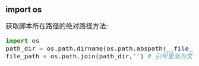 ## import os
<font size = "4"> 获取脚本所在路径的绝对路径方法:<br> 
```py
import os 
path_dir = os.path.dirname(os.path.abspath(__file__)) # 获取脚本的工作文件夹的绝对路径
file_path = os.path.join(path_dir,'') # 引号里面为文件的名称
```